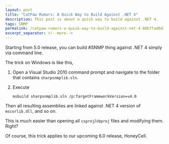 ```yaml
---
layout: post
title: "CatPaw Rumors: A Quick Way to Build Against .NET 4"
description: This post is about a quick way to build against .NET 4.
tags: SNMP
permalink: /catpaw-rumors-a-quick-way-to-build-against-net-4-88b7fad6d346
excerpt_separator: <!--more-->
---
```

Starting from 5.0 release, you can build #SNMP thing against .NET 4 simply via command line.
<!--more-->

The trick on Windows is like this,

1. Open a Visual Studio 2010 command prompt and navigate to the folder that contains `sharpsnmplib.sln`.
1. Execute

   ``` text
   msbuild sharpsnmplib.sln /p:TargetFrameworkVersion=v4.0
   ```

Then all resulting assemblies are linked against .NET 4 version of `mscorlib.dll`, and so on.

This is much easier than opening all `csproj`/`vbproj` files and modifying them. Right?

Of course, this trick applies to our upcoming 6.0 release, HoneyCell.
